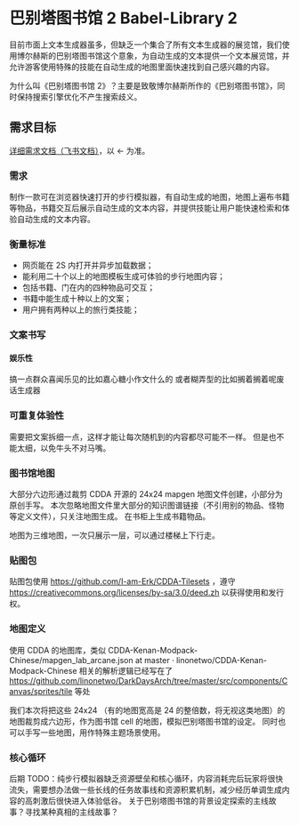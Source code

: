 # 巴别塔图书馆 2 Babel-Library 2

目前市面上文本生成器虽多，但缺乏一个集合了所有文本生成器的展览馆，我们使用博尔赫斯的巴别塔图书馆这个意象，为自动生成的文本提供一个文本展览馆，并允许游客使用特殊的技能在自动生成的地图里面快速找到自己感兴趣的内容。

为什么叫《巴别塔图书馆 2》？主要是致敬博尔赫斯所作的《巴别塔图书馆》，同时保持搜索引擎优化不产生搜索歧义。

## 需求目标

[详细需求文档（飞书文档）](https://bytedance.feishu.cn/docs/doccn0tJ9KyZybGRhb4eWcYsmHh?from=from_copylink)，以 ← 为准。

### 需求

制作一款可在浏览器快速打开的步行模拟器，有自动生成的地图，地图上遍布书籍等物品，书籍交互后展示自动生成的文本内容，并提供技能让用户能快速检索和体验自动生成的文本内容。

### 衡量标准

- 网页能在 2S 内打开并异步加载数据；
- 能利用二十个以上的地图模板生成可体验的步行地图内容；
- 包括书籍、门在内的四种物品可交互；
- 书籍中能生成十种以上的文案；
- 用户拥有两种以上的旅行类技能；

### 文案书写

#### 娱乐性

搞一点群众喜闻乐见的比如嘉心糖小作文什么的
或者糊弄型的比如搁着搁着呢废话生成器

### 可重复体验性

需要把文案拆细一点，这样才能让每次随机到的内容都尽可能不一样。
但是也不能太细，以免牛头不对马嘴。

### 图书馆地图

大部分六边形通过裁剪 CDDA 开源的 24x24 mapgen 地图文件创建，小部分为原创手写。
本次忽略地图文件里大部分的知识图谱链接（不引用别的物品、怪物等定义文件），只关注地图生成。
在书柜上生成书籍物品。

地图为三维地图，一次只展示一层，可以通过楼梯上下行走。

### 贴图包

贴图包使用 https://github.com/I-am-Erk/CDDA-Tilesets ，遵守 https://creativecommons.org/licenses/by-sa/3.0/deed.zh 以获得使用和发行权。

### 地图定义

使用 CDDA 的地图库，类似 CDDA-Kenan-Modpack-Chinese/mapgen_lab_arcane.json at master · linonetwo/CDDA-Kenan-Modpack-Chinese
相关的解析逻辑已经写在了 https://github.com/linonetwo/DarkDaysArch/tree/master/src/components/Canvas/sprites/tile 等处

我们本次将把这些 24x24 （有的地图宽高是 24 的整倍数，将无视这类地图）的地图裁剪成六边形，作为图书馆 cell 的地图，模拟巴别塔图书馆的设定。
同时也可以手写一些地图，用作特殊主题场景使用。

### 核心循环

后期 TODO：纯步行模拟器缺乏资源壁垒和核心循环，内容消耗完后玩家将很快流失，需要想办法做一些长线的任务故事线和资源积累机制，减少经历单调生成内容的高刺激后很快进入体验低谷。
关于巴别塔图书馆的背景设定探索的主线故事？寻找某种真相的主线故事？
